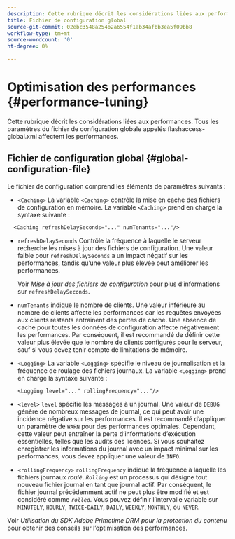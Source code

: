 ```yaml
---
description: Cette rubrique décrit les considérations liées aux performances. Tous les paramètres du fichier de configuration globale appelés flashaccess-global.xml affectent les performances.
title: Fichier de configuration global
source-git-commit: 02ebc3548a254b2a6554f1ab34afbb3ea5f09bb8
workflow-type: tm+mt
source-wordcount: '0'
ht-degree: 0%

---
```


# Optimisation des performances {#performance-tuning}

Cette rubrique décrit les considérations liées aux performances. Tous les paramètres du fichier de configuration globale appelés flashaccess-global.xml affectent les performances.

## Fichier de configuration global {#global-configuration-file}

Le fichier de configuration comprend les éléments de paramètres suivants :

* `<Caching>` La variable `<Caching>` contrôle la mise en cache des fichiers de configuration en mémoire. La variable `<Caching>` prend en charge la syntaxe suivante :

```
  <Caching refreshDelaySeconds="..." numTenants="..."/>
```

* `refreshDelaySeconds` Contrôle la fréquence à laquelle le serveur recherche les mises à jour des fichiers de configuration. Une valeur faible pour `refreshDelaySeconds` a un impact négatif sur les performances, tandis qu’une valeur plus élevée peut améliorer les performances.

  Voir *Mise à jour des fichiers de configuration* pour plus d’informations sur `refreshDelaySeconds`.

* `numTenants` indique le nombre de clients. Une valeur inférieure au nombre de clients affecte les performances car les requêtes envoyées aux clients restants entraînent des pertes de cache. Une absence de cache pour toutes les données de configuration affecte négativement les performances. Par conséquent, il est recommandé de définir cette valeur plus élevée que le nombre de clients configurés pour le serveur, sauf si vous devez tenir compte de limitations de mémoire.

* `<Logging>` La variable `<Logging>` spécifie le niveau de journalisation et la fréquence de roulage des fichiers journaux. La variable `<Logging>` prend en charge la syntaxe suivante :

  ```
  <Logging level="..." rollingFrequency="..."/>
  ```

* `<level>`  `level` spécifie les messages à un journal. Une valeur de `DEBUG` génère de nombreux messages de journal, ce qui peut avoir une incidence négative sur les performances. Il est recommandé d’appliquer un paramètre de `WARN` pour des performances optimales. Cependant, cette valeur peut entraîner la perte d’informations d’exécution essentielles, telles que les audits des licences. Si vous souhaitez enregistrer les informations du journal avec un impact minimal sur les performances, vous devez appliquer une valeur de `INFO`.

* `<rollingFrequency>`  `rollingFrequency` indique la fréquence à laquelle les fichiers journaux *roulé*. *`Rolling`* est un processus qui désigne tout nouveau fichier journal en tant que journal actif. Par conséquent, le fichier journal précédemment actif ne peut plus être modifié et est considéré comme *`rolled`*. Vous pouvez définir l’intervalle variable sur `MINUTELY`, `HOURLY`, `TWICE-DAILY`, `DAILY`, `WEEKLY`, `MONTHLY`, ou `NEVER`.

Voir *Utilisation du SDK Adobe Primetime DRM pour la protection du contenu* pour obtenir des conseils sur l’optimisation des performances.
